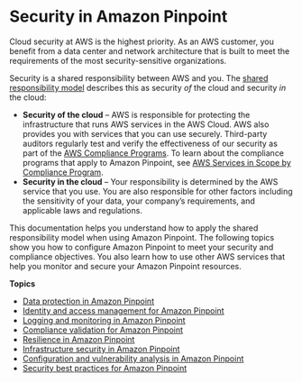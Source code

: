 # Security in Amazon Pinpoint<a name="security"></a>

Cloud security at AWS is the highest priority\. As an AWS customer, you benefit from a data center and network architecture that is built to meet the requirements of the most security\-sensitive organizations\.

Security is a shared responsibility between AWS and you\. The [shared responsibility model](http://aws.amazon.com/compliance/shared-responsibility-model/) describes this as security *of* the cloud and security *in* the cloud:
+ **Security of the cloud** – AWS is responsible for protecting the infrastructure that runs AWS services in the AWS Cloud\. AWS also provides you with services that you can use securely\. Third\-party auditors regularly test and verify the effectiveness of our security as part of the [AWS Compliance Programs](http://aws.amazon.com/compliance/programs/)\. To learn about the compliance programs that apply to Amazon Pinpoint, see [AWS Services in Scope by Compliance Program](http://aws.amazon.com/compliance/services-in-scope/)\.
+ **Security in the cloud** – Your responsibility is determined by the AWS service that you use\. You are also responsible for other factors including the sensitivity of your data, your company’s requirements, and applicable laws and regulations\.

This documentation helps you understand how to apply the shared responsibility model when using Amazon Pinpoint\. The following topics show you how to configure Amazon Pinpoint to meet your security and compliance objectives\. You also learn how to use other AWS services that help you monitor and secure your Amazon Pinpoint resources\.

**Topics**
+ [Data protection in Amazon Pinpoint](security-data-protection.md)
+ [Identity and access management for Amazon Pinpoint](security-iam.md)
+ [Logging and monitoring in Amazon Pinpoint](security-incident-response.md)
+ [Compliance validation for Amazon Pinpoint](security-compliance-validation.md)
+ [Resilience in Amazon Pinpoint](security-disaster-recovery-resiliency.md)
+ [Infrastructure security in Amazon Pinpoint](security-infrastructure-security.md)
+ [Configuration and vulnerability analysis in Amazon Pinpoint](security-vulnerability-analysis-management.md)
+ [Security best practices for Amazon Pinpoint](security-best-practices.md)